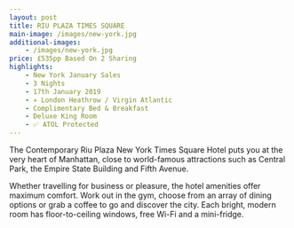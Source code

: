 ```yaml
---
layout: post
title: RIU PLAZA TIMES SQUARE
main-image: /images/new-york.jpg
additional-images:
    - /images/new-york.jpg
price: £535pp Based On 2 Sharing
highlights:
    - New York January Sales
    - 3 Nights
    - 17th January 2019
    - ✈️ London Heathrow / Virgin Atlantic
    - Complimentary Bed & Breakfast
    - Deluxe King Room    
    - ✅ ATOL Protected
---
```


The Contemporary Riu Plaza New York Times Square Hotel puts you at the very heart of Manhattan, close to world-famous attractions such as Central Park, the Empire State Building and Fifth Avenue. 

Whether travelling for business or pleasure, the hotel amenities offer maximum comfort. Work out in the gym, choose from an array of dining options or grab a coffee to go and discover the city. Each bright, modern room has floor-to-ceiling windows, free Wi-Fi and a mini-fridge.
